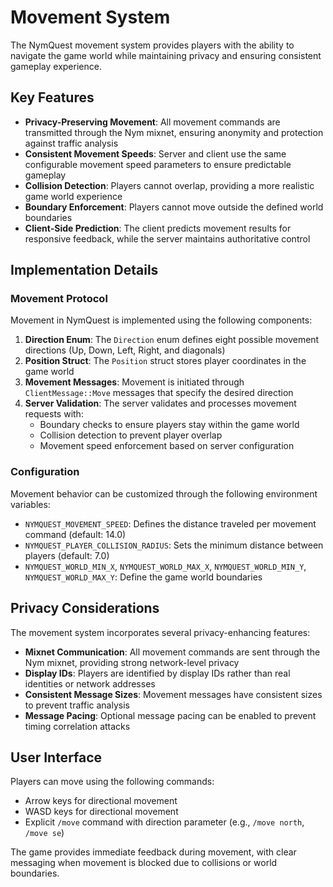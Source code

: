 # Movement System

The NymQuest movement system provides players with the ability to navigate the game world while maintaining privacy and ensuring consistent gameplay experience.

## Key Features

- **Privacy-Preserving Movement**: All movement commands are transmitted through the Nym mixnet, ensuring anonymity and protection against traffic analysis
- **Consistent Movement Speeds**: Server and client use the same configurable movement speed parameters to ensure predictable gameplay
- **Collision Detection**: Players cannot overlap, providing a more realistic game world experience
- **Boundary Enforcement**: Players cannot move outside the defined world boundaries
- **Client-Side Prediction**: The client predicts movement results for responsive feedback, while the server maintains authoritative control

## Implementation Details

### Movement Protocol

Movement in NymQuest is implemented using the following components:

1. **Direction Enum**: The `Direction` enum defines eight possible movement directions (Up, Down, Left, Right, and diagonals)
2. **Position Struct**: The `Position` struct stores player coordinates in the game world
3. **Movement Messages**: Movement is initiated through `ClientMessage::Move` messages that specify the desired direction
4. **Server Validation**: The server validates and processes movement requests with:
   - Boundary checks to ensure players stay within the game world
   - Collision detection to prevent player overlap
   - Movement speed enforcement based on server configuration

### Configuration

Movement behavior can be customized through the following environment variables:

- `NYMQUEST_MOVEMENT_SPEED`: Defines the distance traveled per movement command (default: 14.0)
- `NYMQUEST_PLAYER_COLLISION_RADIUS`: Sets the minimum distance between players (default: 7.0)
- `NYMQUEST_WORLD_MIN_X`, `NYMQUEST_WORLD_MAX_X`, `NYMQUEST_WORLD_MIN_Y`, `NYMQUEST_WORLD_MAX_Y`: Define the game world boundaries

## Privacy Considerations

The movement system incorporates several privacy-enhancing features:

- **Mixnet Communication**: All movement commands are sent through the Nym mixnet, providing strong network-level privacy
- **Display IDs**: Players are identified by display IDs rather than real identities or network addresses
- **Consistent Message Sizes**: Movement messages have consistent sizes to prevent traffic analysis
- **Message Pacing**: Optional message pacing can be enabled to prevent timing correlation attacks

## User Interface

Players can move using the following commands:

- Arrow keys for directional movement
- WASD keys for directional movement
- Explicit `/move` command with direction parameter (e.g., `/move north`, `/move se`)

The game provides immediate feedback during movement, with clear messaging when movement is blocked due to collisions or world boundaries.
